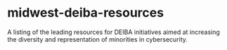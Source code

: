 # midwest-deiba-resources
A listing of the leading resources for DEIBA initiatives aimed at increasing the diversity and representation of minorities in cybersecurity.
